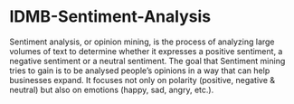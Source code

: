 # IDMB-Sentiment-Analysis
Sentiment analysis, or opinion mining, is the process of analyzing large volumes of text to determine whether it expresses a positive sentiment, a negative sentiment or a neutral sentiment.
The goal that Sentiment mining tries to gain is to be analysed people’s opinions in a way that can help businesses expand. It focuses not only on polarity (positive, negative & neutral) but also on emotions (happy, sad, angry, etc.).
